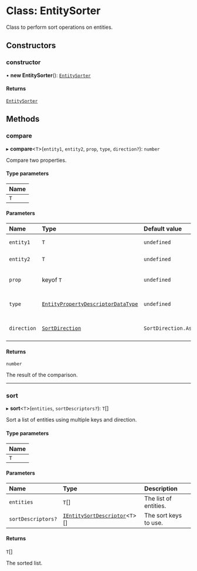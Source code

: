 # Class: EntitySorter

Class to perform sort operations on entities.

## Constructors

### constructor

• **new EntitySorter**(): [`EntitySorter`](EntitySorter.md)

#### Returns

[`EntitySorter`](EntitySorter.md)

## Methods

### compare

▸ **compare**\<`T`\>(`entity1`, `entity2`, `prop`, `type`, `direction?`): `number`

Compare two properties.

#### Type parameters

| Name |
| :------ |
| `T` |

#### Parameters

| Name | Type | Default value | Description |
| :------ | :------ | :------ | :------ |
| `entity1` | `T` | `undefined` | The first entity. |
| `entity2` | `T` | `undefined` | The second entity. |
| `prop` | keyof `T` | `undefined` | The property to compare. |
| `type` | [`EntityPropertyDescriptorDataType`](../modules.md#entitypropertydescriptordatatype) | `undefined` | The type of the property. |
| `direction` | [`SortDirection`](../enums/SortDirection.md) | `SortDirection.Ascending` | The direction of the sort. |

#### Returns

`number`

The result of the comparison.

___

### sort

▸ **sort**\<`T`\>(`entities`, `sortDescriptors?`): `T`[]

Sort a list of entities using multiple keys and direction.

#### Type parameters

| Name |
| :------ |
| `T` |

#### Parameters

| Name | Type | Description |
| :------ | :------ | :------ |
| `entities` | `T`[] | The list of entities. |
| `sortDescriptors?` | [`IEntitySortDescriptor`](../interfaces/IEntitySortDescriptor.md)\<`T`\>[] | The sort keys to use. |

#### Returns

`T`[]

The sorted list.
